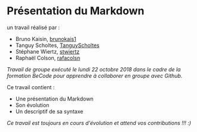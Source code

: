 
# Présentation du Markdown

un travail réalisé par :

  - Bruno Kaisin, [brunokais1](https://github.com/brunokais1)
  - Tanguy Scholtes, [TanguyScholtes](https://github.com/TanguyScholtes)
  - Stéphane Wiertz, [stwiertz](https://github.com/stwiertz)
  - Raphaël Colson, [rafacolsn](https://github.com/rafacolsn)

*Travail de groupe exécuté le lundi 22 octobre 2018 dans le cadre de la formation BeCode pour apprendre à collaborer en groupe avec Github.*

Ce travail contient :

   - Une présentation du Markdown
   - Son évolution
   - Un descriptif de sa syntaxe


*Ce travail est toujours en cours d'évolution et attend vos contributions !!! :)*
